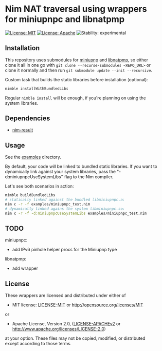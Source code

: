 # Nim NAT traversal using wrappers for miniupnpc and libnatpmp

[![License: MIT](https://img.shields.io/badge/License-MIT-blue.svg)](https://opensource.org/licenses/MIT)
[![License: Apache](https://img.shields.io/badge/License-Apache%202.0-blue.svg)](https://opensource.org/licenses/Apache-2.0)
![Stability: experimental](https://img.shields.io/badge/stability-experimental-orange.svg)

## Installation

This repository uses submodules for
[miniupnp](https://github.com/miniupnp/miniupnp) and
[libnatpmp](https://github.com/miniupnp/libnatpmp), so either clone it all in
one go with `git clone --recurse-submodules <REPO_URL>` or clone it normally
and then run `git submodule update --init --recursive`.

Custom task that builds the static libraries before installation (optional):

```bash
nimble installWithBundledLibs
```

Regular `nimble install` will be enough, if you're planning on using the system libraries.

## Dependencies

- [nim-result](https://github.com/arnetheduck/nim-result)

## Usage

See the [examples](examples) directory.

By default, your code will be linked to bundled static libraries. If you want to dynamically link against your system libraries,
pass the "-d:miniupnpcUseSystemLibs" flag to the Nim compiler.

Let's see both scenarios in action:

```bash
nimble buildBundledLibs
# statically linked against the bundled libminiupnpc.a:
nim c -r -f examples/miniupnpc_test.nim
# dynamically linked agains the system libminiupnpc.so:
nim c -r -f -d:miniupnpcUseSystemLibs examples/miniupnpc_test.nim
```

## TODO

miniupnpc:

- add IPv6 pinhole helper procs for the Miniupnp type

libnatpmp:

- add wrapper

## License

These wrappers are licensed and distributed under either of

* MIT license: [LICENSE-MIT](LICENSE-MIT) or http://opensource.org/licenses/MIT

or

* Apache License, Version 2.0, ([LICENSE-APACHEv2](LICENSE-APACHEv2) or http://www.apache.org/licenses/LICENSE-2.0)

at your option. These files may not be copied, modified, or distributed except according to those terms.

